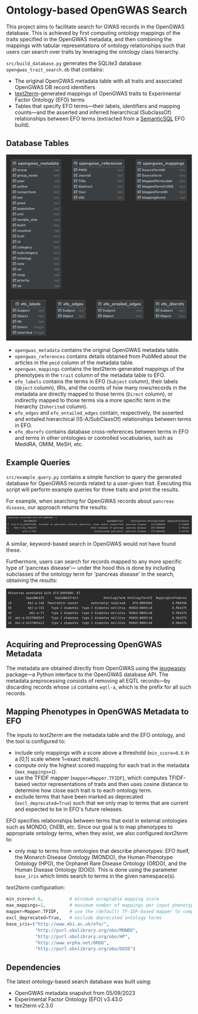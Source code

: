 # Ontology-based OpenGWAS Search
This project aims to facilitate search for GWAS records in the OpenGWAS database. This is achieved by first computing ontology mappings of the traits specified in the OpenGWAS metadata, and then combining the mappings with tabular representations of ontology relationships such that users can search over traits by leveraging the ontology class hierarchy. 

`src/build_database.py` generates the SQLite3 database `opengwas_trait_search.db` that contains:
- The original OpenGWAS metadata table with all traits and associated OpenGWAS DB record identifiers
- [text2term](https://github.com/ccb-hms/ontology-mapper)-generated mappings of OpenGWAS traits to Experimental Factor Ontology (EFO) terms
- Tables that specify EFO terms—their labels, identifiers and mapping counts—and the asserted and inferred hierarchical (SubclassOf) relationships between EFO terms (extracted from a [SemanticSQL](https://github.com/INCATools/semantic-sql) EFO build). 

## Database Tables
![](resources/opengwas_search_tables.png)
- `opengwas_metadata` contains the original OpenGWAS metadata table.
- `opengwas_references` contains details obtained from PubMed about the articles in the `pmid` column of the metadata table.
- `opengwas_mappings` contains the text2term-generated mappings of the phenotypes in the `trait` column of the metadata table to EFO.
- `efo_labels` contains the terms in EFO (`Subject` column), their labels (`Object` column), IRIs, and the counts of how many rows/records in the metadata are directly mapped to those terms (`Direct` column), or indirectly mapped to those terms via a more specific term in the hierarchy (`Inherited` column).
- `efo_edges` and `efo_entailed_edges` contain, respectively, the asserted and entailed hierarchical (IS-A/SubClassOf) relationships between terms in EFO.
- `efo_dbxrefs` contains database cross-references between terms in EFO and terms in other ontologies or controlled vocabularies, such as MeddRA, OMIM, MeSH, etc. 

## Example Queries
`src/example_query.py` contains a simple function to query the generated database for OpenGWAS records related to a user-given trait. Executing this script will perform example queries for three traits and print the results. 

For example, when searching for OpenGWAS records about `pancreas disease`, our approach returns the results:

![](resources/example_search_1.png)

A similar, keyword-based search in OpenGWAS would not have found these.  

Furthermore, users can search for records mapped to any more specific type of 'pancreas disease'— under the hood this is done by including subclasses of the ontology term for 'pancreas disease' in the search, obtaining the results:

![](resources/example_search_2.png)


## Acquiring and Preprocessing OpenGWAS Metadata
The metadata are obtained directly from OpenGWAS using the [ieugwaspy](https://github.com/MRCIEU/ieugwaspy) package—a Python interface to the OpenGWAS database API. The metadata preprocessing consists of removing all EQTL records—by discarding records whose `id` contains `eqtl-a`, which is the prefix for all such records. 


## Mapping Phenotypes in OpenGWAS Metadata to EFO
The inputs to _text2term_ are the metadata table and the EFO ontology, and the tool is configured to: 
- include only mappings with a score above a threshold (`min_score=0.6` in a [0,1] scale where 1=exact match).
- compute only the highest scored mapping for each trait in the metadata (`max_mappings=1`). 
- use the TFIDF mapper (`mapper=Mapper.TFIDF`), which computes TFIDF-based vector representations of traits and then uses cosine distance to determine how close each trait is to each ontology term. 
- exclude terms that have been marked as deprecated (`excl_deprecated=True`) such that we only map to terms that are current and expected to be in EFO's future releases.

EFO specifies relationships between terms that exist in external ontologies such as MONDO, ChEBI, etc. Since our goal is to map phenotypes to appropriate ontology terms, when they exist, we also configured _text2term_ to:

- only map to terms from ontologies that describe phenotypes: EFO itself, the Monarch Disease Ontology (MONDO), the Human Phenotype Ontology (HPO), the Orphanet Rare Disease Ontology (ORDO), and the Human Disease Ontology (DOID). This is done using the parameter `base_iris` which limits search to terms in the given namespace(s). 

_text2term_ configuration:
```python
min_score=0.6,          # minimum acceptable mapping score 
max_mappings=1,         # maximum number of mappings per input phenotype
mapper=Mapper.TFIDF,    # use the (default) TF-IDF-based mapper to compare strings  
excl_deprecated=True,   # exclude deprecated ontology terms
base_iris=("http://www.ebi.ac.uk/efo/", 
           "http://purl.obolibrary.org/obo/MONDO",
           "http://purl.obolibrary.org/obo/HP", 
           "http://www.orpha.net/ORDO",
           "http://purl.obolibrary.org/obo/DOID")
```


## Dependencies
The latest ontology-based search database was built using:
- OpenGWAS metadata snapshot from 05/09/2023
- Experimental Factor Ontology (EFO) v3.43.0
- tex2term v2.3.0